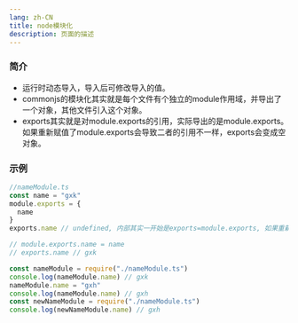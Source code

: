 ```yaml
---
lang: zh-CN
title: node模块化
description: 页面的描述
---
```


### 简介
+ 运行时动态导入，导入后可修改导入的值。
+ commonjs的模块化其实就是每个文件有个独立的module作用域，并导出了一个对象，其他文件引入这个对象。
+ exports其实就是对module.exports的引用，实际导出的是module.exports。如果重新赋值了module.exports会导致二者的引用不一样，exports会变成空对象。
### 示例
```ts
//nameModule.ts
const name = "gxk"
module.exports = {
  name 
}
exports.name // undefined, 内部其实一开始是exports=module.exports, 如果重新赋值了module.exports会导致二者的引用不一样了

// module.exports.name = name
// exports.name // gxk
```
```ts
const nameModule = require("./nameModule.ts")
console.log(nameModule.name) // gxk
nameModule.name = "gxh"
console.log(nameModule.name) // gxh
const newNameModule = require("./nameModule.ts")
console.log(newNameModule.name) // gxh
```